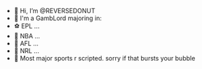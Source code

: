 - 👋 Hi, I’m @REVERSEDONUT
- 🤑 I'm a GambLord majoring in:
- ⚽ EPL ...
- 🏀 NBA ...
- 🏉 AFL ...
- 🏈 NRL ...
- 🥴 Most major sports r scripted. sorry if that bursts your bubble

<!---
REVERSEDONUT/REVERSEDONUT is a ✨ special ✨ repository because its `README.md` (this file) appears on your GitHub profile.
You can click the Preview link to take a look at your changes.
--->
